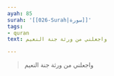 ```yaml
---
ayah: 85
surah: '[[026-Surah|سورة]]'
tags:
- quran
text: واجعلني من ورثة جنة النعيم

---
```

> واجعلني من ورثة جنة النعيم
